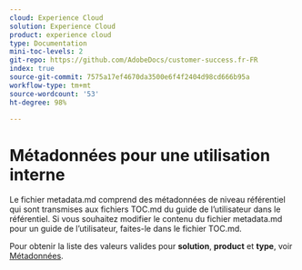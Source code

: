 ```yaml
---
cloud: Experience Cloud
solution: Experience Cloud
product: experience cloud
type: Documentation
mini-toc-levels: 2
git-repo: https://github.com/AdobeDocs/customer-success.fr-FR
index: true
source-git-commit: 7575a17ef4670da3500e6f4f2404d98cd666b95a
workflow-type: tm+mt
source-wordcount: '53'
ht-degree: 98%

---
```



# Métadonnées pour une utilisation interne

Le fichier metadata.md comprend des métadonnées de niveau référentiel qui sont transmises aux fichiers TOC.md du guide de l’utilisateur dans le référentiel. Si vous souhaitez modifier le contenu du fichier metadata.md pour un guide de l’utilisateur, faites-le dans le fichier TOC.md.

Pour obtenir la liste des valeurs valides pour **solution**, **product** et **type**, voir [Métadonnées](https://experienceleague.adobe.com/docs/authoring-guide-exl/using/editing/user-guide-setup/metadata.html?lang=fr).
